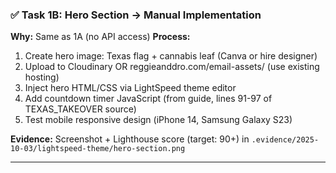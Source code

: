 ### ✅ **Task 1B: Hero Section → Manual Implementation**

**Why:** Same as 1A (no API access)
**Process:**

1. Create hero image: Texas flag + cannabis leaf (Canva or hire designer)
2. Upload to Cloudinary OR reggieanddro.com/email-assets/ (use existing hosting)
3. Inject hero HTML/CSS via LightSpeed theme editor
4. Add countdown timer JavaScript (from guide, lines 91-97 of TEXAS_TAKEOVER source)
5. Test mobile responsive design (iPhone 14, Samsung Galaxy S23)

**Evidence:** Screenshot + Lighthouse score (target: 90+) in `.evidence/2025-10-03/lightspeed-theme/hero-section.png`

---
